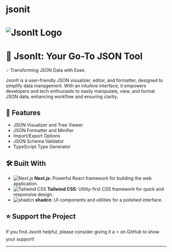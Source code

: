 # jsonit

# ![JsonIt Logo](https://link-to-your-logo.png)

# 🚀 JsonIt: Your Go-To JSON Tool 

💡 Transforming JSON Data with Ease.

JsonIt is a user-friendly JSON visualizer, editor, and formatter, designed to simplify data management. With an intuitive interface, it empowers developers and tech enthusiasts to easily manipulate, view, and format JSON data, enhancing workflow and ensuring clarity.

## 🔗 Features
- JSON Visualizer and Tree Viewer
- JSON Formatter and Minifier
- Import/Export Options
- JSON Schema Validator
- TypeScript Type Generator

## 🛠️ Built With

- ![Next.js](https://upload.wikimedia.org/wikipedia/commons/8/8e/Nextjs-logo.svg) **Next.js**: Powerful React framework for building the web application.
- ![Tailwind CSS](https://upload.wikimedia.org/wikipedia/commons/d/d5/Tailwind_CSS_Logo.svg) **Tailwind CSS**: Utility-first CSS framework for quick and responsive design.
- ![shadcn](https://link-to-shadcn-icon.svg) **shadcn**: UI components and utilities for a polished interface.

## ⭐ Support the Project
If you find JsonIt helpful, please consider giving it a ⭐ on GitHub to show your support!

---
